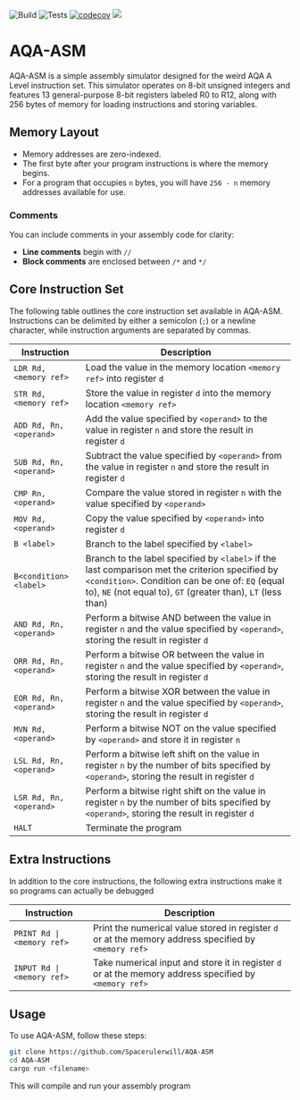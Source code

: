 ![Build](https://github.com/Spacerulerwill/AQA-ASM/actions/workflows/build.yml/badge.svg)
![Tests](https://github.com/Spacerulerwill/AQA-ASM/actions/workflows/tests.yml/badge.svg)
[![codecov](https://codecov.io/gh/Spacerulerwill/AQA-ASM/graph/badge.svg?token=XXWP13W957)](https://codecov.io/gh/Spacerulerwill/AQA-ASM)
[![](https://tokei.rs/b1/github/Spacerulerwill/AQA-ASM)](https://github.com/Spacerulerwill/AQA-ASM)


# AQA-ASM

AQA-ASM is a simple assembly simulator designed for the weird AQA A Level instruction set. This simulator operates on 8-bit unsigned integers and features 13 general-purpose 8-bit registers labeled R0 to R12, along with 256 bytes of memory for loading instructions and storing variables.

## Memory Layout

- Memory addresses are zero-indexed.
- The first byte after your program instructions is where the memory begins.
- For a program that occupies `n` bytes, you will have `256 - n` memory addresses available for use.

### Comments

You can include comments in your assembly code for clarity:

- **Line comments** begin with `//`
- **Block comments** are enclosed between `/*` and `*/`

## Core Instruction Set

The following table outlines the core instruction set available in AQA-ASM. Instructions can be delimited by either a semicolon (`;`) or a newline character, while instruction arguments are separated by commas.

| Instruction          | Description                                                                 |
|---------------------|-----------------------------------------------------------------------------|
| `LDR Rd, <memory ref>`  | Load the value in the memory location `<memory ref>` into register `d`    |
| `STR Rd, <memory ref>`  | Store the value in register `d` into the memory location `<memory ref>`   |
| `ADD Rd, Rn, <operand>` | Add the value specified by `<operand>` to the value in register `n` and store the result in register `d` |
| `SUB Rd, Rn, <operand>` | Subtract the value specified by `<operand>` from the value in register `n` and store the result in register `d` |
| `CMP Rn, <operand>`     | Compare the value stored in register `n` with the value specified by `<operand>` |
| `MOV Rd, <operand>`     | Copy the value specified by `<operand>` into register `d`                 |
| `B <label>`             | Branch to the label specified by `<label>`                                 |
| `B<condition> <label>`  | Branch to the label specified by `<label>` if the last comparison met the criterion specified by `<condition>`. Condition can be one of: `EQ` (equal to), `NE` (not equal to), `GT` (greater than), `LT` (less than) |
| `AND Rd, Rn, <operand>` | Perform a bitwise AND between the value in register `n` and the value specified by `<operand>`, storing the result in register `d` |
| `ORR Rd, Rn, <operand>` | Perform a bitwise OR between the value in register `n` and the value specified by `<operand>`, storing the result in register `d` |
| `EOR Rd, Rn, <operand>` | Perform a bitwise XOR between the value in register `n` and the value specified by `<operand>`, storing the result in register `d` |
| `MVN Rd, <operand>`     | Perform a bitwise NOT on the value specified by `<operand>` and store it in register `n` |
| `LSL Rd, Rn, <operand>` | Perform a bitwise left shift on the value in register `n` by the number of bits specified by `<operand>`, storing the result in register `d` |
| `LSR Rd, Rn, <operand>` | Perform a bitwise right shift on the value in register `n` by the number of bits specified by `<operand>`, storing the result in register `d` |
| `HALT`                  | Terminate the program                                                      |

## Extra Instructions

In addition to the core instructions, the following extra instructions make it so programs can actually be debugged

| Instruction                | Description                                                                    |
|----------------------------|--------------------------------------------------------------------------------|
| `PRINT Rd \| <memory ref>`   | Print the numerical value stored in register `d` or at the memory address specified by `<memory ref>` |
| `INPUT Rd \| <memory ref>`   | Take numerical input and store it in register `d` or at the memory address specified by `<memory ref>` |

## Usage

To use AQA-ASM, follow these steps:

```bash
git clone https://github.com/Spacerulerwill/AQA-ASM
cd AQA-ASM
cargo run <filename>
```
This will compile and run your assembly program
